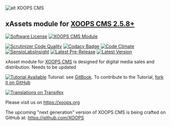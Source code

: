 ![alt XOOPS CMS](https://xoops.org/images/logoXoops4GithubRepository.png)
## xAssets module for  [XOOPS CMS 2.5.8+](https://xoops.org)

[![Software License](https://img.shields.io/badge/license-GPL-brightgreen.svg?style=flat)](LICENSE)
[![XOOPS CMS Module](https://img.shields.io/badge/XOOPS%20CMS-Module-blue.svg)](https://xoops.org)

[![Scrutinizer Code Quality](https://img.shields.io/scrutinizer/g/XoopsModules25x/xasset.svg?style=flat)](https://scrutinizer-ci.com/g/XoopsModules25x/xasset/?branch=master)
[![Codacy Badge](https://api.codacy.com/project/badge/Grade/fa5b7bab4de7d47fba4831318181a3100)](https://www.codacy.com/app/mambax7/xasset_2)
[![Code Climate](https://img.shields.io/codeclimate/github/XoopsModules25x/xasset.svg?style=flat)](https://codeclimate.com/github/XoopsModules25x/xasset)
[![SensioLabsInsight](https://insight.sensiolabs.com/projects/42e3b42f-e73c-44f4-9df6-b312ac7bf01e/mini.png)](https://insight.sensiolabs.com/projects/42e3b42f-e73c-44f4-9df6-b312ac7bf01e)
[![Latest Pre-Release](https://img.shields.io/github/tag/XoopsModules25x/xasset.svg?style=flat)](https://github.com/XoopsModules25x/xasset/tags/)
[![Latest Version](https://img.shields.io/github/release/XoopsModules25x/xasset.svg?style=flat)](https://github.com/XoopsModules25x/xasset/releases/)

xAsset module for [XOOPS CMS](https://xoops.org)  is designed for digital media sales and distribution. Needs to be updated

[![Tutorial Available](https://xoops.org/images/tutorial-available-blue.svg)](https://www.gitbook.com/book/xoops/xasset-tutorial/) Tutorial: see [GitBook](https://www.gitbook.com/book/xoops/xasset-tutorial/).
To contribute to the Tutorial, [fork it on GitHub](https://github.com/XoopsDocs/xasset-tutorial)

[![Translations on Transifex](https://xoops.org/images/translations-transifex-blue.svg)](https://www.transifex.com/xoops)

Please visit us on https://xoops.org

The upcoming "next generation" version of XOOPS CMS is being crafted on GitHub at: https://github.com/XOOPS
